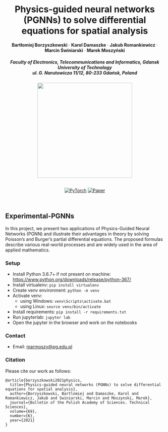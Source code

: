 <p align="center">

  <h1 align="center">Physics-guided neural networks (PGNNs) to solve
differential equations for spatial analysis</h1>
  <p align="center">
    <strong>Bartłomiej Borzyszkowski</strong>
    ·
    <strong>Karol Damaszke</strong>
    ·
    <strong>Jakub Romankiewicz</strong>
    ·
    <strong>Marcin Świniarski</strong>
    ·
    <strong>Marek Moszyński</strong>
  </p>
  
  <h5 align="center">Faculty of Electronics, Telecommunications and Informatics, Gdansk University of Technology 
    <br>
    ul. G. Narutowicza 11/12, 80-233 Gdańsk, Poland
  </h5>

  
  <div align="center">
  </div>

<p align="center"><img src="https://www.sbcar.eu/wp-content/uploads/2018/05/Gdansk-University-of-Technology-loggo.png" width="300" align="middle"></p>

  <p align="center">
  <br>
    <a href="https://pytorch.org/get-started/locally/"><img alt="PyTorch" src="https://img.shields.io/badge/PyTorch-ee4c2c?logo=pytorch&logoColor=white"></a>
    <a href="https://journals.pan.pl/Content/121316/"><img alt="Paper" src='https://img.shields.io/badge/Paper-PDF-green?style=flat&logo=arXiv&logoColor=green' alt='Paper PDF'></a>
    
    
         
   
  </p>
</p>
<br>



## Experimental-PGNNs
In this project, we present two applications of Physics-Guided Neural Networks (PGNN) and illustrate their advantages in theory by
solving Poisson’s and Burger’s partial differential equations. The proposed formulas describe various real-world processes and are widely used in the area of applied mathematics. 

### Setup
* Install Python 3.6.7+ if not present on machine: https://www.python.org/downloads/release/python-367/
* Install virtualenv: `pip install virtualenv`
* Create venv environment: `python -m venv`
* Activate venv: 
    - using Windows: `venv\Scripts\activate.bat`
    - using Linux: `source venv/bin/activate`
* Install requirements: `pip install -r requirements.txt`
* Run jupyterlab: `jupyter lab`
* Open the jupyter in the browser and work on the notebooks


### Contact
* Email: marmoszy@pg.edu.pl

### Citation
Please cite our work as follows:

```
@article{borzyszkowski2021physics,
  title={Physics-guided neural networks (PGNNs) to solve differential equations for spatial analysis},
  author={Borzyszkowski, Bartlomiej and Damaszke, Karol and Romankiewicz, Jakub and Swiniarski, Marcin and Moszynski, Marek},
  journal={Bulletin of the Polish Academy of Sciences. Technical Sciences},
  volume={69},
  number={6},
  year={2021}
}
```



